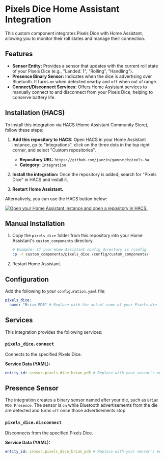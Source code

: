 # Pixels Dice Home Assistant Integration

This custom component integrates Pixels Dice with Home Assistant, allowing you to monitor their roll states and manage their connection.

## Features

*   **Sensor Entity:** Provides a sensor that updates with the current roll state of your Pixels Dice (e.g., "Landed: 1", "Rolling", "Handling").
*   **Presence Binary Sensor:** Indicates when the dice is advertising over Bluetooth. It turns `on` when detected nearby and `off` when out of range.
*   **Connect/Disconnect Services:** Offers Home Assistant services to manually connect to and disconnect from your Pixels Dice, helping to conserve battery life.

## Installation (HACS)

To install this integration via HACS (Home Assistant Community Store), follow these steps:

1.  **Add this repository to HACS:**
    Open HACS in your Home Assistant instance, go to "Integrations", click on the three dots in the top right corner, and select "Custom repositories".
    *   **Repository URL:** `https://github.com/jaxzin/gamewithpixels-ha`
    *   **Category:** `Integration`

2.  **Install the integration:**
    Once the repository is added, search for "Pixels Dice" in HACS and install it.

3.  **Restart Home Assistant.**

Alternatively, you can use the HACS button below:

[![Open your Home Assistant instance and open a repository in HACS.](https://my.home-assistant.io/badges/hacs_repository.svg)](https://my.home-assistant.io/redirect/hacs_repository/?owner=jaxzin&repository=gamewithpixels-ha&category=integration)

## Manual Installation

1.  Copy the `pixels_dice` folder from this repository into your Home Assistant's `custom_components` directory.

    ```bash
    # Example: If your Home Assistant config directory is /config
    cp -r custom_components/pixels_dice /config/custom_components/
    ```

2.  Restart Home Assistant.

## Configuration

Add the following to your `configuration.yaml` file:

```yaml
pixels_dice:
  name: "Brian PD6" # Replace with the actual name of your Pixels die
```

## Services

This integration provides the following services:

### `pixels_dice.connect`

Connects to the specified Pixels Dice.

**Service Data (YAML):**

```yaml
entity_id: sensor.pixels_dice_brian_pd6 # Replace with your sensor's entity ID
```

## Presence Sensor

The integration creates a binary sensor named after your die, such as `Brian PD6 Presence`.
The sensor is `on` while Bluetooth advertisements from the die are detected and
turns `off` once those advertisements stop.

### `pixels_dice.disconnect`

Disconnects from the specified Pixels Dice.

**Service Data (YAML):**

```yaml
entity_id: sensor.pixels_dice_brian_pd6 # Replace with your sensor's entity ID
```
